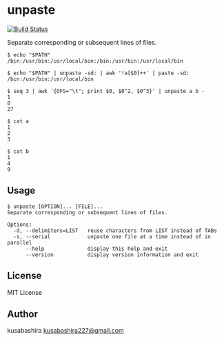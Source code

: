 unpaste
=======

[![Build Status](https://travis-ci.org/kusabashira/unpaste.svg?branch=master)](https://travis-ci.org/kusabashira/unpaste)

Separate corresponding or subsequent lines of files.

```
$ echo "$PATH"
/bin:/usr/bin:/usr/local/bin:/bin:/usr/bin:/usr/local/bin

$ echo "$PATH" | unpaste -sd: | awk '!a[$0]++' | paste -sd:
/bin:/usr/bin:/usr/local/bin
```

```
$ seq 3 | awk '{OFS="\t"; print $0, $0^2, $0^3}' | unpaste a b -
1
8
27

$ cat a
1
2
3

$ cat b
1
4
9
```

Usage
-----

```
$ unpaste [OPTION]... [FILE]...
Separate corresponding or subsequent lines of files.

Options:
  -d, --delimiters=LIST   reuse characters from LIST instead of TABs
  -s, --serial            unpaste one file at a time instead of in parallel
      --help              display this help and exit
      --version           display version information and exit
```

License
-------

MIT License

Author
------

kusabashira <kusabashira227@gmail.com>
